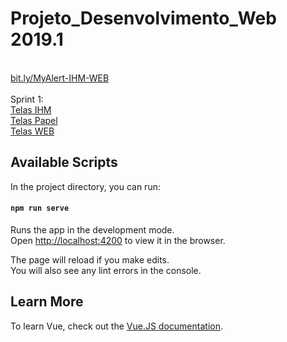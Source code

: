 # Projeto_Desenvolvimento_Web 2019.1
<br>
<a href="bit.ly/MyAlert-IHM-WEB">bit.ly/MyAlert-IHM-WEB</a> 
<br>
<br>
Sprint 1:
<br>
<a href="https://marvelapp.com/8d4chib">Telas IHM</a> 
<br>
<a href="https://drive.google.com/drive/folders/1U7h-68QPXF1d1G1QWx4O2X3_-EF4PnZc">Telas Papel</a> 
<br>
<a href="https://marvelapp.com/4i90286">Telas WEB</a>
<br>

## Available Scripts

In the project directory, you can run:

#### `npm run serve`

Runs the app in the development mode.<br>
Open [http://localhost:4200](http://localhost:4200) to view it in the browser.

The page will reload if you make edits.<br>
You will also see any lint errors in the console.

## Learn More

To learn Vue, check out the [Vue.JS documentation](https://vuejs.org/v2/guide/).


